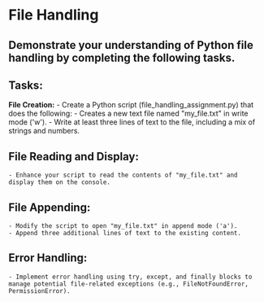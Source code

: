 # File Handling

## Demonstrate your understanding of Python file handling by completing the following tasks.

## Tasks:

**File Creation:**
    - Create a Python script (file_handling_assignment.py) that does the following:
    - Creates a new text file named "my_file.txt" in write mode ('w').
    - Write at least three lines of text to the file, including a mix of strings and numbers.


## File Reading and Display:
    - Enhance your script to read the contents of "my_file.txt" and display them on the console.


## File Appending:
    - Modify the script to open "my_file.txt" in append mode ('a').
    - Append three additional lines of text to the existing content.


## Error Handling:
    - Implement error handling using try, except, and finally blocks to manage potential file-related exceptions (e.g., FileNotFoundError, PermissionError).
